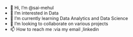 - 👋 Hi, I’m @sai-mehul
- 👀 I’m interested in Data 
- 🌱 I’m currently learning Data Analytics and Data Science 
- 💞️ I’m looking to collaborate on various projects 
- 📫 How to reach me :via my email ,linkedin 

<!---
sai-mehul/sai-mehul is a ✨ special ✨ repository because its `README.md` (this file) appears on your GitHub profile.
You can click the Preview link to take a look at your changes.
--->
